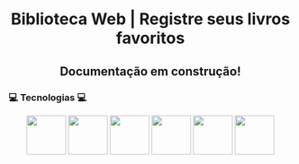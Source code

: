 <h1 align="center">Biblioteca Web | Registre seus livros favoritos</h1>
<h2 align="center"> Documentação em construção! </h2>
<h3>💻 Tecnologias 💻</h3>
<div align="center">
  <img width="70" src="https://cdn.jsdelivr.net/gh/devicons/devicon@latest/icons/javascript/javascript-original.svg" />
  <img width="70" src="https://cdn.jsdelivr.net/gh/devicons/devicon@latest/icons/nodejs/nodejs-original.svg" />
  <img width="70" src="https://cdn.jsdelivr.net/gh/devicons/devicon@latest/icons/nodemon/nodemon-original.svg" />
  <img width="70" src="https://cdn.jsdelivr.net/gh/devicons/devicon@latest/icons/sequelize/sequelize-original.svg" />
  <img width="70" src="https://cdn.jsdelivr.net/gh/devicons/devicon@latest/icons/bootstrap/bootstrap-original-wordmark.svg" />
  <img width="70" src="https://cdn.jsdelivr.net/gh/devicons/devicon@latest/icons/sqlite/sqlite-original-wordmark.svg" />  
</div>
